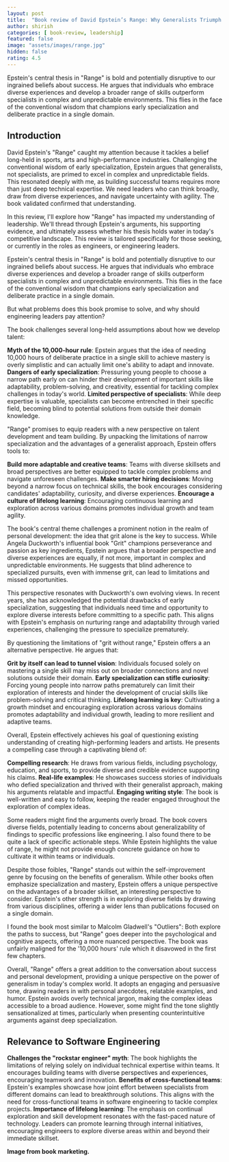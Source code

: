 ```yaml
---
layout: post
title:  "Book review of David Epstein’s Range: Why Generalists Triumph in a Specialized World"
author: shirish
categories: [ book-review, leadership]
featured: false
image: "assets/images/range.jpg"
hidden: false
rating: 4.5
---
```

Epstein's central thesis in "Range" is bold and potentially disruptive to our ingrained beliefs about success. He argues that individuals who embrace diverse experiences and develop a broader range of skills outperform specialists in complex and unpredictable environments. This flies in the face of the conventional wisdom that champions early specialization and deliberate practice in a single domain.

## Introduction

David Epstein's "Range" caught my attention because it tackles a belief long-held in sports, arts and high-performance industries. Challenging the conventional wisdom of early specialization, Epstein argues that generalists, not specialists, are primed to excel in complex and unpredictable fields. This resonated deeply with me, as building successful teams requires more than just deep technical expertise. We need leaders who can think broadly, draw from diverse experiences, and navigate uncertainty with agility. The book validated confirmed that understanding.

In this review, I'll explore how "Range" has impacted my understanding of leadership. We'll thread through Epstein's arguments, his supporting evidence, and ultimately assess whether his thesis holds water in today's competitive landscape. This review is tailored specifically for those seeking, or currently in the roles as engineers, or engineering leaders.

Epstein's central thesis in "Range" is bold and potentially disruptive to our ingrained beliefs about success. He argues that individuals who embrace diverse experiences and develop a broader range of skills outperform specialists in complex and unpredictable environments. This flies in the face of the conventional wisdom that champions early specialization and deliberate practice in a single domain.

But what problems does this book promise to solve, and why should engineering leaders pay attention?

The book challenges several long-held assumptions about how we develop talent:

__Myth of the 10,000-hour rule__: Epstein argues that the idea of needing 10,000 hours of deliberate practice in a single skill to achieve mastery is overly simplistic and can actually limit one's ability to adapt and innovate.
__Dangers of early specialization__: Pressuring young people to choose a narrow path early on can hinder their development of important skills like adaptability, problem-solving, and creativity, essential for tackling complex challenges in today's world.
__Limited perspective of specialists__: While deep expertise is valuable, specialists can become entrenched in their specific field, becoming blind to potential solutions from outside their domain knowledge.

"Range" promises to equip readers with a new perspective on talent development and team building. By unpacking the limitations of narrow specialization and the advantages of a generalist approach, Epstein offers tools to:

__Build more adaptable and creative teams__: Teams with diverse skillsets and broad perspectives are better equipped to tackle complex problems and navigate unforeseen challenges.
__Make smarter hiring decisions__: Moving beyond a narrow focus on technical skills, the book encourages considering candidates' adaptability, curiosity, and diverse experiences.
__Encourage a culture of lifelong learning__: Encouraging continuous learning and exploration across various domains promotes individual growth and team agility.

The book's central theme challenges a prominent notion in the realm of personal development: the idea that grit alone is the key to success. While Angela Duckworth's influential book "Grit" champions perseverance and passion as key ingredients, Epstein argues that a broader perspective and diverse experiences are equally, if not more, important in complex and unpredictable environments. He suggests that blind adherence to specialized pursuits, even with immense grit, can lead to limitations and missed opportunities.

This perspective resonates with Duckworth's own evolving views. In recent years, she has acknowledged the potential drawbacks of early specialization, suggesting that individuals need time and opportunity to explore diverse interests before committing to a specific path. This aligns with Epstein's emphasis on nurturing range and adaptability through varied experiences, challenging the pressure to specialize prematurely.

By questioning the limitations of "grit without range," Epstein offers a an alternative perspective. He argues that:

__Grit by itself can lead to tunnel vision__: Individuals focused solely on mastering a single skill may miss out on broader connections and novel solutions outside their domain.
__Early specialization can stifle curiosity__: Forcing young people into narrow paths prematurely can limit their exploration of interests and hinder the development of crucial skills like problem-solving and critical thinking.
__Lifelong learning is key__: Cultivating a growth mindset and encouraging exploration across various domains promotes adaptability and individual growth, leading to more resilient and adaptive teams.

Overall, Epstein effectively achieves his goal of questioning existing understanding of creating high-performing leaders and artists. He presents a compelling case through a captivating blend of:

__Compelling research__: He draws from various fields, including psychology, education, and sports, to provide diverse and credible evidence supporting his claims.
__Real-life examples__: He showcases success stories of individuals who defied specialization and thrived with their generalist approach, making his arguments relatable and impactful.
__Engaging writing style__: The book is well-written and easy to follow, keeping the reader engaged throughout the exploration of complex ideas.

Some readers might find the arguments overly broad. The book covers diverse fields, potentially leading to concerns about generalizability of findings to specific professions like engineering. I also found there to be quite a lack of specific actionable steps. While Epstein highlights the value of range, he might not provide enough concrete guidance on how to cultivate it within teams or individuals.

Despite those foibles, "Range" stands out within the self-improvement genre by focusing on the benefits of generalism. While other books often emphasize specialization and mastery, Epstein offers a unique perspective on the advantages of a broader skillset, an interesting perspective to consider. Epstein's other strength is in exploring diverse fields by drawing from various disciplines, offering a wider lens than publications focused on a single domain.

I found the book most similar to Malcolm Gladwell's "Outliers": Both explore the paths to success, but "Range" goes deeper into the psychological and cognitive aspects, offering a more nuanced perspective. The book was unfairly maligned for the '10,000 hours' rule which it disavowed in the first few chapters.
 
Overall, "Range" offers a great addition to the conversation about success and personal development, providing a unique perspective on the power of generalism in today's complex world. It adopts an engaging and persuasive tone, drawing readers in with personal anecdotes, relatable examples, and humor. Epstein avoids overly technical jargon, making the complex ideas accessible to a broad audience. However, some might find the tone slightly sensationalized at times, particularly when presenting counterintuitive arguments against deep specialization.


## Relevance to Software Engineering

**Challenges the "rockstar engineer" myth**: The book highlights the limitations of relying solely on individual technical expertise within teams. It encourages building teams with diverse perspectives and experiences, encouraging teamwork and innovation.
**Benefits of cross-functional teams**: Epstein's examples showcase how joint effort between specialists from different domains can lead to breakthrough solutions. This aligns with the need for cross-functional teams in software engineering to tackle complex projects.
**Importance of lifelong learning**: The emphasis on continual exploration and skill development resonates with the fast-paced nature of technology. Leaders can promote learning through internal initiatives, encouraging engineers to explore diverse areas within and beyond their immediate skillset.

__Image from book marketing.__